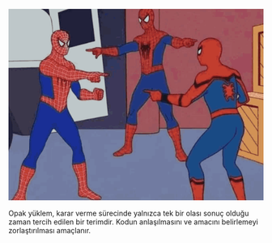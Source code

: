 ![](https://github.com/aktas/aktas.github.io/blob/master/assets/spiderman.png)

Opak yüklem, karar verme sürecinde yalnızca tek bir olası sonuç olduğu zaman tercih edilen bir terimdir. Kodun anlaşılmasını ve amacını belirlemeyi zorlaştırılması amaçlanır.
